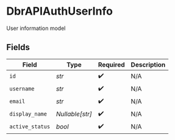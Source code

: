 # DbrAPIAuthUserInfo

User information model


## Fields

| Field              | Type               | Required           | Description        |
| ------------------ | ------------------ | ------------------ | ------------------ |
| `id`               | *str*              | :heavy_check_mark: | N/A                |
| `username`         | *str*              | :heavy_check_mark: | N/A                |
| `email`            | *str*              | :heavy_check_mark: | N/A                |
| `display_name`     | *Nullable[str]*    | :heavy_check_mark: | N/A                |
| `active_status`    | *bool*             | :heavy_check_mark: | N/A                |